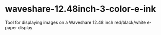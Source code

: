 # waveshare-12.48inch-3-color-e-ink
Tool for displaying images on a Waveshare 12.48 inch red/black/white e-paper display

